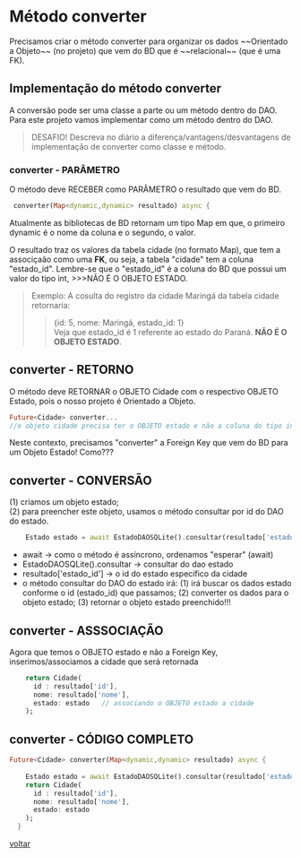 # Método converter
<p>Precisamos criar o método converter para organizar os dados ~~Orientado a Objeto~~ (no projeto) que vem do BD que é ~~relacional~~ (que é uma FK).</p>

## Implementação do método converter
<p>A conversão pode ser uma classe a parte ou um método dentro do DAO. Para este projeto vamos implementar como um método dentro do DAO.</p>

>DESAFIO! Descreva no diário a diferença/vantagens/desvantagens de implementação de converter como classe e método.

### converter - PARÂMETRO
<p>O método deve RECEBER como PARÂMETRO o resultado que vem do BD.</p>

```dart
 converter(Map<dynamic,dynamic> resultado) async {
```
<p>Atualmente as bibliotecas de BD retornam um tipo Map<dynamic, dynamic> em que, o primeiro dynamic é o nome da coluna e o segundo, o valor.</p> 
<p>O resultado traz os valores da tabela cidade (no formato Map), que tem a associçaão como uma <b>FK</b>, ou seja, a tabela "cidade" tem a coluna "estado_id". Lembre-se que o "estado_id" é a coluna do BD que possui um valor do tipo int, >>>NÃO É O OBJETO ESTADO.</p> 

>Exemplo: A cosulta do registro da cidade Maringá da tabela cidade retornaria: 
>>{id: 5, nome: Maringá, estado_id: 1}<br>
>>Veja que estado_id é 1 referente ao estado do Paraná. <b>NÃO É O OBJETO ESTADO</b>. 

## converter - RETORNO
O método deve RETORNAR o OBJETO Cidade com o respectivo OBJETO Estado, pois o nosso projeto é Orientado a Objeto.<br>
```dart
Future<Cidade> converter...
//o objeto cidade precisa ter o OBJETO estado e não a coluna do tipo int.
```
Neste contexto, precisamos "converter" a Foreign Key que vem do BD para um Objeto Estado! Como???<br>

## converter - CONVERSÃO
(1) criamos um objeto estado;<br>
(2) para preencher este objeto, usamos o método consultar por id do DAO do estado.<br>

```dart
    Estado estado = await EstadoDAOSQLite().consultar(resultado['estado_id']);
```
- await → como o método é assíncrono, ordenamos "esperar" (await)
- EstadoDAOSQLite().consultar →  consultar do dao estado
- resultado['estado_id'] → o id do estado específico da cidade
- o método consultar do DAO do estado irá:
    (1) irá buscar os dados estado conforme o id (estado_id) que passamos;
    (2) converter os dados para o objeto estado;
    (3) retornar o objeto estado preenchido!!!
   
## converter - ASSSOCIAÇÃO
Agora que temos o OBJETO estado e não a Foreign Key, inserimos/associamos a cidade que será retornada
```dart
    return Cidade(
      id : resultado['id'],
      nome: resultado['nome'],
      estado: estado   // associando o OBJETO estado a cidade
    );
```

## converter - CÓDIGO COMPLETO
```dart
Future<Cidade> converter(Map<dynamic,dynamic> resultado) async {
    
    Estado estado = await EstadoDAOSQLite().consultar(resultado['estado_id']);
    return Cidade(
      id : resultado['id'],
      nome: resultado['nome'],
      estado: estado
    );
  }
```
[voltar](https://github.com/heliokamakawa/-engenharia-de-software-2023-DDM/tree/main/2%C2%BA%20trimestre/05%20aula/projeto/final/lib/database/sqlite/dao)

